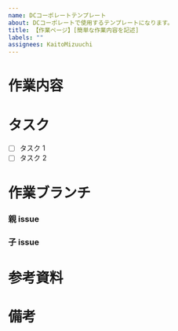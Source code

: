 ```yaml
---
name: DCコーポレートテンプレート
about: DCコーポレートで使用するテンプレートになります。
title: 【作業ページ】[簡単な作業内容を記述]
labels: ""
assignees: KaitoMizuuchi
---
```


# 作業内容

# タスク

- [ ] タスク 1
- [ ] タスク 2

# 作業ブランチ

### 親 issue

### 子 issue

# 参考資料

# 備考
